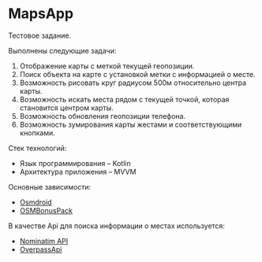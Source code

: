 # MapsApp
Тестовое задание.

Выполнены следующие задачи:
1. Отображение карты с меткой текущей геопозиции.
2. Поиск объекта на карте с установкой метки с информацией о месте.
3. Возможность рисовать круг радиусом 500м относительно центра карты.
4. Возможность искать места рядом с текущей точкой, которая становится центром карты.
5. Возможность обновления геопозиции телефона.
6. Возможность зумирования карты жестами и соответствующими кнопками.

Стек технологий:
- Язык программирования – Kotlin
- Архитектура приложения – MVVM

Основные зависимости:
-	[Osmdroid](https://github.com/osmdroid/osmdroid/wiki)
-	[OSMBonusPack](https://github.com/MKergall/osmbonuspack)

В качестве Api для поиска информации о местах используется:
- [Nominatim API](https://nominatim.org/release-docs/develop/api/Search)
- [OverpassApi](https://overpass-api.de/)
